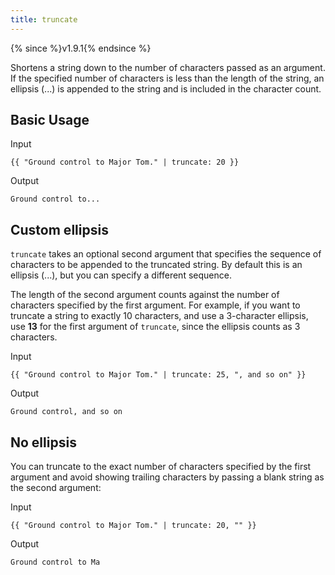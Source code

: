 ```yaml
---
title: truncate
---
```


{% since %}v1.9.1{% endsince %}

Shortens a string down to the number of characters passed as an argument. If the specified number of characters is less than the length of the string, an ellipsis (...) is appended to the string and is included in the character count.

## Basic Usage

Input
```liquid
{{ "Ground control to Major Tom." | truncate: 20 }}
```

Output
```text
Ground control to...
```

## Custom ellipsis

`truncate` takes an optional second argument that specifies the sequence of characters to be appended to the truncated string. By default this is an ellipsis (...), but you can specify a different sequence.

The length of the second argument counts against the number of characters specified by the first argument. For example, if you want to truncate a string to exactly 10 characters, and use a 3-character ellipsis, use **13** for the first argument of `truncate`, since the ellipsis counts as 3 characters.

Input
```liquid
{{ "Ground control to Major Tom." | truncate: 25, ", and so on" }}
```

Output
```text
Ground control, and so on
```

## No ellipsis

You can truncate to the exact number of characters specified by the first argument and avoid showing trailing characters by passing a blank string as the second argument:

Input
```liquid
{{ "Ground control to Major Tom." | truncate: 20, "" }}
```

Output
```text
Ground control to Ma
```
